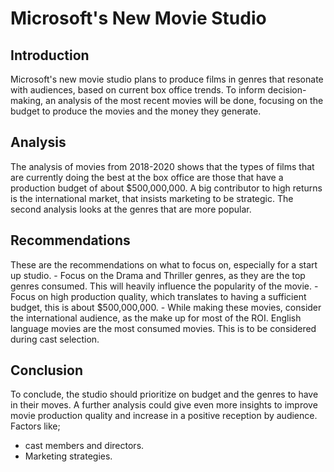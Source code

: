 # Microsoft's New Movie Studio

## Introduction

Microsoft's new movie studio plans to produce films in genres that resonate with audiences, based on current box office trends. To inform decision-making, an analysis of the most recent movies will be done, focusing on the budget to produce the movies and the money they generate.

## Analysis

The analysis of movies from 2018-2020 shows that the types of films that are currently doing the best at the box office are those that have a production budget of about $500,000,000. A big contributor to high returns is the international market, that insists marketing to be strategic. The second analysis looks at the genres that are more popular.

## Recommendations

These are the recommendations on what to focus on, especially for a start up studio.
    - Focus on the Drama and Thriller genres,
      as they are the top genres consumed. This will heavily influence the popularity of the movie.
    - Focus on high production quality, which translates to having a sufficient budget, this is about $500,000,000.
    - While making these movies, consider the international audience, as the make up for most of the ROI. English language movies are the most     consumed movies. This is to be considered during cast selection.

## Conclusion

To conclude, the studio should prioritize on budget and the genres to have in their moves. A further analysis could give even more insights to improve movie production quality and increase in a positive reception by audience.
Factors like; 
- cast members and directors.
- Marketing strategies.